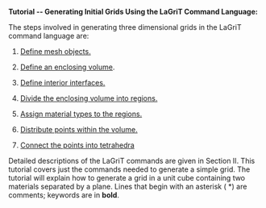  **Tutorial -- Generating Initial Grids Using the LaGriT Command
 Language:**

 The steps involved in generating three dimensional grids in the
 LaGriT command language are:
 
1. [Define mesh objects.](definemo.md)

2. [Define an enclosing volume](defineev.md).

3. [Define interior interfaces.](DEFINEII.md)

4. [Divide the enclosing volume into
 regions.](dividereg.md)

5. [Assign material types to the regions.](assignmt.md)

6. [Distribute points within the
 volume.](distributep.md)

7. [Connect the points into
 tetrahedra](connecttet.md)

Detailed descriptions of the LaGriT commands are given in Section II.
This tutorial covers just the commands needed to generate a simple
grid. The tutorial will explain how to generate a grid in a unit cube
containing two materials separated by a plane. Lines that begin with
an asterisk (
*) are comments; keywords are in **bold**.

